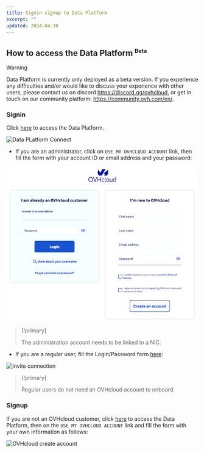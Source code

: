 ```yaml
---
title: Signin signup to Data Platform
excerpt: ""
updated: 2024-04-30
---
```


## How to access the Data Platform <sup><small>Beta</small></sup>

> [!warning]
>
> Data Platform is currently only deployed as a beta version. If you experience any difficulties and/or would like to discuss your experience with other users, please contact us on discord <https://discord.gg/ovhcloud>, or get in touch on our community platform: <https://community.ovh.com/en/>.
> 

### Signin

Click [here](https://hq-fp.dataintegration.ovh.net) to access the Data Platform.

![Data PLatform Connect](images/data_platform_connect.png)

- If you are an administrator, click on `USE MY OVHCLOUD ACCOUNT` link, then fill the form with your account ID or email address and your password:

![OVHcloud Connect](images/ovhcloud-connect.png)

> [!primary]
>
> The administration account needs to be linked to a NIC.
>

- If you are a regular user, fill the Login/Password form [here](https://hq-fp.dataintegration.ovh.net):

![invite connection](images/invite.png)

> [!primary]
>
> Regular users do not need an OVHcloud account to onboard.
>

### Signup

If you are not an OVHcloud customer, click [here](https://hq-fp.dataintegration.ovh.net) to access the Data Platform, then on the `USE MY OVHCLOUD ACCOUNT` link and fill the form with your own information as follows:

![OVHcloud create account](images/ovhcloud_create_account.png)
